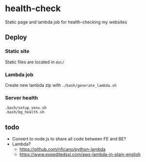 # health-check
Static page and lambda job for health-checking my websites

## Deploy

### Static site
 
Static files are located in `doc/`

### Lambda job

Create new lambda zip with `./bash/generate_lambda.sh`

### Server health
```
.bash/setup_venv.sh
.bash/bg_health.sh
```

## todo

- Convert to node.js to share all code between FE and BE?
- Lambda?
  - https://github.com/nficano/python-lambda
  - https://www.expeditedssl.com/aws-lambda-in-plain-english
